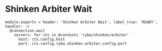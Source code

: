 
# Shinken Arbiter Wait

    module.exports = header: 'Shinken Arbiter Wait', label_true: 'READY', handler: ->
      @connection.wait
        servers: for ctx in @contexts 'ryba/shinken/arbiter'
          host: ctx.config.host
          port: ctx.config.ryba.shinken.arbiter.config.port
